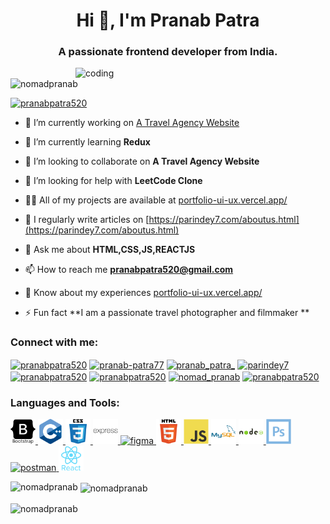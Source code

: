 

<h1 align="center">Hi 👋, I'm Pranab Patra </h1>
<h3 align="center">A passionate frontend developer from India.</h3>
<img align="right" alt="coding" width="400" src="https://camo.githubusercontent.com/c1dcb74cc1c1835b1d716f5051499a2814c683c806b15f04b0eba492863703e9/68747470733a2f2f63646e2e6472696262626c652e636f6d2f75736572732f3733303730332f73637265656e73686f74732f363538313234332f6176656e746f2e676966">
<p align="left"> <img src="https://komarev.com/ghpvc/?username=nomadpranab&label=Profile%20views&color=0e75b6&style=flat" alt="nomadpranab" /> </p>

<p align="left"> <a href="https://twitter.com/pranabpatra520" target="blank"><img src="https://img.shields.io/twitter/follow/pranabpatra520?logo=twitter&style=for-the-badge" alt="pranabpatra520" /></a> </p>

- 🔭 I’m currently working on [A Travel Agency Website](https://parindey7.com/)

- 🌱 I’m currently learning **Redux**

- 👯 I’m looking to collaborate on **A Travel Agency Website**

- 🤝 I’m looking for help with **LeetCode Clone**

- 👨‍💻 All of my projects are available at [portfolio-ui-ux.vercel.app/](portfolio-ui-ux.vercel.app/)

- 📝 I regularly write articles on [https://parindey7.com/aboutus.html](https://parindey7.com/aboutus.html)

- 💬 Ask me about **HTML,CSS,JS,REACTJS**

- 📫 How to reach me **pranabpatra520@gmail.com**

- 📄 Know about my experiences [portfolio-ui-ux.vercel.app/](portfolio-ui-ux.vercel.app/)

- ⚡ Fun fact **I am a passionate travel photographer and filmmaker **

<h3 align="left">Connect with me:</h3>
<p align="left">
<a href="https://twitter.com/pranabpatra520" target="blank"><img align="center" src="https://raw.githubusercontent.com/rahuldkjain/github-profile-readme-generator/master/src/images/icons/Social/twitter.svg" alt="pranabpatra520" height="30" width="40" /></a>
<a href="https://linkedin.com/in/pranab-patra77" target="blank"><img align="center" src="https://raw.githubusercontent.com/rahuldkjain/github-profile-readme-generator/master/src/images/icons/Social/linked-in-alt.svg" alt="pranab-patra77" height="30" width="40" /></a>
<a href="https://instagram.com/pranab_patra_" target="blank"><img align="center" src="https://raw.githubusercontent.com/rahuldkjain/github-profile-readme-generator/master/src/images/icons/Social/instagram.svg" alt="pranab_patra_" height="30" width="40" /></a>
<a href="https://www.youtube.com/c/parindey7" target="blank"><img align="center" src="https://raw.githubusercontent.com/rahuldkjain/github-profile-readme-generator/master/src/images/icons/Social/youtube.svg" alt="parindey7" height="30" width="40" /></a>
<a href="https://www.codechef.com/users/pranabpatra520" target="blank"><img align="center" src="https://cdn.jsdelivr.net/npm/simple-icons@3.1.0/icons/codechef.svg" alt="pranabpatra520" height="30" width="40" /></a>
<a href="https://www.hackerrank.com/pranabpatra520" target="blank"><img align="center" src="https://raw.githubusercontent.com/rahuldkjain/github-profile-readme-generator/master/src/images/icons/Social/hackerrank.svg" alt="pranabpatra520" height="30" width="40" /></a>
<a href="https://www.leetcode.com/nomad_pranab" target="blank"><img align="center" src="https://raw.githubusercontent.com/rahuldkjain/github-profile-readme-generator/master/src/images/icons/Social/leet-code.svg" alt="nomad_pranab" height="30" width="40" /></a>
<a href="https://auth.geeksforgeeks.org/user/pranabpatra520" target="blank"><img align="center" src="https://raw.githubusercontent.com/rahuldkjain/github-profile-readme-generator/master/src/images/icons/Social/geeks-for-geeks.svg" alt="pranabpatra520" height="30" width="40" /></a>
</p>

<h3 align="left">Languages and Tools:</h3>
<p align="left"> <a href="https://getbootstrap.com" target="_blank" rel="noreferrer"> <img src="https://raw.githubusercontent.com/devicons/devicon/master/icons/bootstrap/bootstrap-plain-wordmark.svg" alt="bootstrap" width="40" height="40"/> </a> <a href="https://www.w3schools.com/cpp/" target="_blank" rel="noreferrer"> <img src="https://raw.githubusercontent.com/devicons/devicon/master/icons/cplusplus/cplusplus-original.svg" alt="cplusplus" width="40" height="40"/> </a> <a href="https://www.w3schools.com/css/" target="_blank" rel="noreferrer"> <img src="https://raw.githubusercontent.com/devicons/devicon/master/icons/css3/css3-original-wordmark.svg" alt="css3" width="40" height="40"/> </a> <a href="https://expressjs.com" target="_blank" rel="noreferrer"> <img src="https://raw.githubusercontent.com/devicons/devicon/master/icons/express/express-original-wordmark.svg" alt="express" width="40" height="40"/> </a> <a href="https://www.figma.com/" target="_blank" rel="noreferrer"> <img src="https://www.vectorlogo.zone/logos/figma/figma-icon.svg" alt="figma" width="40" height="40"/> </a> <a href="https://www.w3.org/html/" target="_blank" rel="noreferrer"> <img src="https://raw.githubusercontent.com/devicons/devicon/master/icons/html5/html5-original-wordmark.svg" alt="html5" width="40" height="40"/> </a> <a href="https://developer.mozilla.org/en-US/docs/Web/JavaScript" target="_blank" rel="noreferrer"> <img src="https://raw.githubusercontent.com/devicons/devicon/master/icons/javascript/javascript-original.svg" alt="javascript" width="40" height="40"/> </a> <a href="https://www.mysql.com/" target="_blank" rel="noreferrer"> <img src="https://raw.githubusercontent.com/devicons/devicon/master/icons/mysql/mysql-original-wordmark.svg" alt="mysql" width="40" height="40"/> </a> <a href="https://nodejs.org" target="_blank" rel="noreferrer"> <img src="https://raw.githubusercontent.com/devicons/devicon/master/icons/nodejs/nodejs-original-wordmark.svg" alt="nodejs" width="40" height="40"/> </a> <a href="https://www.photoshop.com/en" target="_blank" rel="noreferrer"> <img src="https://raw.githubusercontent.com/devicons/devicon/master/icons/photoshop/photoshop-line.svg" alt="photoshop" width="40" height="40"/> </a> <a href="https://postman.com" target="_blank" rel="noreferrer"> <img src="https://www.vectorlogo.zone/logos/getpostman/getpostman-icon.svg" alt="postman" width="40" height="40"/> </a> <a href="https://reactjs.org/" target="_blank" rel="noreferrer"> <img src="https://raw.githubusercontent.com/devicons/devicon/master/icons/react/react-original-wordmark.svg" alt="react" width="40" height="40"/> </a> </p>

<p><img align="left" src="https://github-readme-stats.vercel.app/api/top-langs?username=nomadpranab&show_icons=true&locale=en&layout=compact" alt="nomadpranab" /></p>

<p>&nbsp;<img align="center" src="https://github-readme-stats.vercel.app/api?username=nomadpranab&show_icons=true&locale=en" alt="nomadpranab" /></p>

<p><img align="center" src="https://github-readme-streak-stats.herokuapp.com/?user=nomadpranab&" alt="nomadpranab" /></p>
